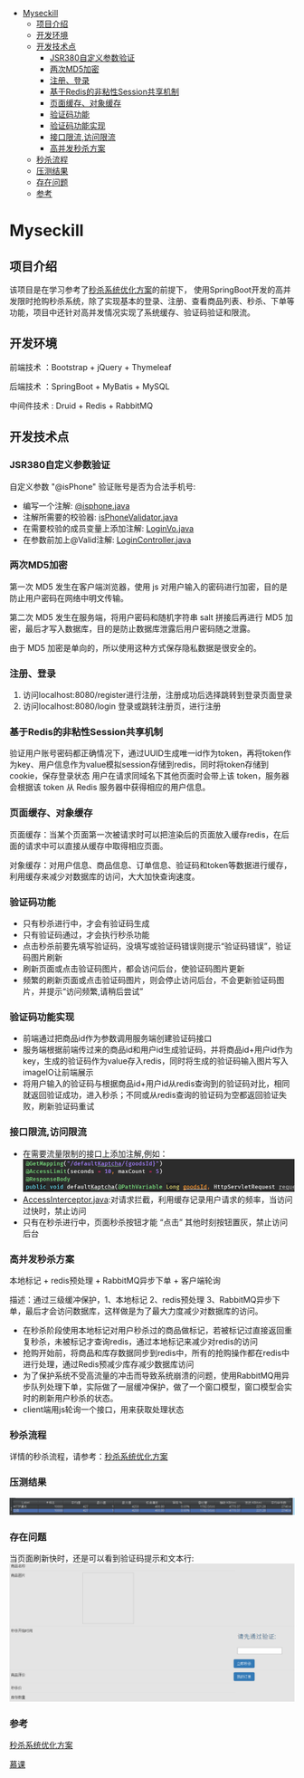 - [Myseckill](#Myseckill)
  * [项目介绍](#项目介绍)
  * [开发环境](#开发环境)
  * [开发技术点](#开发技术点)
    + [JSR380自定义参数验证](#JSR380自定义参数验证)
    + [两次MD5加密](#两次MD5加密)
    + [注册、登录](#注册、登录)
    + [基于Redis的非粘性Session共享机制](#基于Redis的非粘性Session共享机制)
    + [页面缓存、对象缓存](#页面缓存、对象缓存)
    + [验证码功能](#验证码功能)
    + [验证码功能实现](#验证码功能实现)
    + [接口限流,访问限流](#接口限流,访问限流)
    + [高并发秒杀方案](#高并发秒杀方案)
  * [秒杀流程](#秒杀流程)
  * [压测结果](#压测结果)
  * [存在问题](#存在问题)
  * [参考](#参考)
 




# Myseckill
## 项目介绍
该项目是在学习参考了[秒杀系统优化方案](https://www.cnblogs.com/xiangkejin/p/9351501.html)的前提下，
使用SpringBoot开发的高并发限时抢购秒杀系统，除了实现基本的登录、注册、查看商品列表、秒杀、下单等功能，项目中还针对高并发情况实现了系统缓存、验证码验证和限流。

## 开发环境
前端技术 ：Bootstrap + jQuery + Thymeleaf

后端技术 ：SpringBoot + MyBatis + MySQL

中间件技术 : Druid + Redis + RabbitMQ 

## 开发技术点

### JSR380自定义参数验证
自定义参数 "@isPhone" 验证账号是否为合法手机号:
* 编写一个注解: [@isphone.java](https://github.com/phantommmm/mySeckill/blob/master/src/main/java/com/phantom/seckill/validator/isPhone.java)
* 注解所需要的校验器: [isPhoneValidator.java](https://github.com/phantommmm/mySeckill/blob/master/src/main/java/com/phantom/seckill/validator/isPhoneValidator.java)
* 在需要校验的成员变量上添加注解: [LoginVo.java](https://github.com/phantommmm/mySeckill/blob/master/src/main/java/com/phantom/seckill/vo/LoginVo.java)
* 在参数前加上@Valid注解: [LoginController.java](https://github.com/phantommmm/mySeckill/blob/master/src/main/java/com/phantom/seckill/controller/LoginController.java)


### 两次MD5加密
第一次 MD5 发生在客户端浏览器，使用 js 对用户输入的密码进行加密，目的是防止用户密码在网络中明文传输。

第二次 MD5 发生在服务端，将用户密码和随机字符串 salt 拼接后再进行 MD5 加密，最后才写入数据库，目的是防止数据库泄露后用户密码随之泄露。

由于 MD5 加密是单向的，所以使用这种方式保存隐私数据是很安全的。

### 注册、登录
1. 访问localhost:8080/register进行注册，注册成功后选择跳转到登录页面登录
2. 访问localhost:8080/login 登录或跳转注册页，进行注册

### 基于Redis的非粘性Session共享机制
验证用户账号密码都正确情况下，通过UUID生成唯一id作为token，再将token作为key、用户信息作为value模拟session存储到redis，同时将token存储到cookie，保存登录状态
用户在请求同域名下其他页面时会带上该 token，服务器会根据该 token 从 Redis 服务器中获得相应的用户信息。

### 页面缓存、对象缓存
页面缓存：当某个页面第一次被请求时可以把渲染后的页面放入缓存redis，在后面的请求中可以直接从缓存中取得相应页面。

对象缓存：对用户信息、商品信息、订单信息、验证码和token等数据进行缓存，利用缓存来减少对数据库的访问，大大加快查询速度。

### 验证码功能
* 只有秒杀进行中，才会有验证码生成
* 只有验证码通过，才会执行秒杀功能
* 点击秒杀前要先填写验证码，没填写或验证码错误则提示“验证码错误”，验证码图片刷新
* 刷新页面或点击验证码图片，都会访问后台，使验证码图片更新
* 频繁的刷新页面或点击验证码图片，则会停止访问后台，不会更新验证码图片，并提示“访问频繁,请稍后尝试”

### 验证码功能实现
* 前端通过把商品id作为参数调用服务端创建验证码接口
* 服务端根据前端传过来的商品id和用户id生成验证码，并将商品id+用户id作为key，生成的验证码作为value存入redis，同时将生成的验证码输入图片写入imageIO让前端展示
* 将用户输入的验证码与根据商品id+用户id从redis查询到的验证码对比，相同就返回验证成功，进入秒杀；不同或从redis查询的验证码为空都返回验证失败，刷新验证码重试

### 接口限流,访问限流
* 在需要流量限制的接口上添加注解,例如：
![limit](https://github.com/phantommmm/Myseckill/blob/master/img/limit.png)
* [AccessInterceptor.java](https://github.com/phantommmm/mySeckill/blob/master/src/main/java/com/phantom/seckill/Interceptor/AccessInterceptor.java):对请求拦截，利用缓存记录用户请求的频率，当访问过快时，禁止访问
* 只有在秒杀进行中，页面秒杀按钮才能 “点击” 其他时刻按钮置灰，禁止访问后台

### 高并发秒杀方案
本地标记 + redis预处理 + RabbitMQ异步下单 + 客户端轮询

描述：通过三级缓冲保护，1、本地标记 2、redis预处理 3、RabbitMQ异步下单，最后才会访问数据库，这样做是为了最大力度减少对数据库的访问。

* 在秒杀阶段使用本地标记对用户秒杀过的商品做标记，若被标记过直接返回重复秒杀，未被标记才查询redis，通过本地标记来减少对redis的访问
* 抢购开始前，将商品和库存数据同步到redis中，所有的抢购操作都在redis中进行处理，通过Redis预减少库存减少数据库访问
* 为了保护系统不受高流量的冲击而导致系统崩溃的问题，使用RabbitMQ用异步队列处理下单，实际做了一层缓冲保护，做了一个窗口模型，窗口模型会实时的刷新用户秒杀的状态。
* client端用js轮询一个接口，用来获取处理状态

### 秒杀流程
详情的秒杀流程，请参考：[秒杀系统优化方案](https://www.cnblogs.com/xiangkejin/p/9351501.html)

### 压测结果
![压测效果](https://github.com/phantommmm/Myseckill/blob/master/img/jMeter.png)

### 存在问题
 当页面刷新快时，还是可以看到验证码提示和文本行:
![problem](https://github.com/phantommmm/Myseckill/blob/master/img/problem.png)

### 参考
[秒杀系统优化方案](https://www.cnblogs.com/xiangkejin/p/9351501.html)

[慕课](https://coding.imooc.com/class/168.html)
